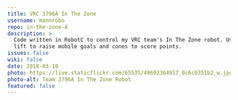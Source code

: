 ```yaml
---
title: VRC 3796A In The Zone
username: mannrobo
repo: in-the-zone-A
description: >-
  Code written in RobotC to control my VRC team's In The Zone robot. Uses a bar
  lift to raise mobile goals and cones to score points.
issues: false
wiki: false
date: 2018-03-10
photo: https://live.staticflickr.com/65535/49692364917_0c6c6351b2_w.jpg
photo-alt: Team 3796A In The Zone Robot
featured: false
---
```

